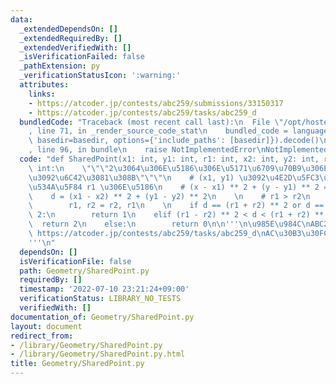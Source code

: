 ```yaml
---
data:
  _extendedDependsOn: []
  _extendedRequiredBy: []
  _extendedVerifiedWith: []
  _isVerificationFailed: false
  _pathExtension: py
  _verificationStatusIcon: ':warning:'
  attributes:
    links:
    - https://atcoder.jp/contests/abc259/submissions/33150317
    - https://atcoder.jp/contests/abc259/tasks/abc259_d
  bundledCode: "Traceback (most recent call last):\n  File \"/opt/hostedtoolcache/Python/3.10.6/x64/lib/python3.10/site-packages/onlinejudge_verify/documentation/build.py\"\
    , line 71, in _render_source_code_stat\n    bundled_code = language.bundle(stat.path,\
    \ basedir=basedir, options={'include_paths': [basedir]}).decode()\n  File \"/opt/hostedtoolcache/Python/3.10.6/x64/lib/python3.10/site-packages/onlinejudge_verify/languages/python.py\"\
    , line 96, in bundle\n    raise NotImplementedError\nNotImplementedError\n"
  code: "def SharedPoint(x1: int, y1: int, r1: int, x2: int, y2: int, r2: int) ->\
    \ int:\n    \"\"\"2\u3064\u306E\u5186\u306E\u5171\u6709\u70B9\u306E\u500B\u6570\
    \u3092\u6C42\u3081\u308B\"\"\"\n    # (x1, y1) \u3092\u4E2D\u5FC3\u3068\u3057\u305F\
    \u534A\u5F84 r1 \u306E\u5186\n    # (x - x1) ** 2 + (y - y1) ** 2 = r1 ** 2\n\
    \    d = (x1 - x2) ** 2 + (y1 - y2) ** 2\n    \n    # r1 > r2\n    if r1 < r2:\n\
    \        r1, r2 = r2, r1\n    \n    if d == (r1 + r2) ** 2 or d == (r1 - r2) **\
    \ 2:\n        return 1\n    elif (r1 - r2) ** 2 < d < (r1 + r2) ** 2:\n      \
    \  return 2\n    else:\n        return 0\n\n'''\n\u985E\u984C\nABC259-D - Circumferences:\
    \ https://atcoder.jp/contests/abc259/tasks/abc259_d\nAC\u30B3\u30FC\u30C9: https://atcoder.jp/contests/abc259/submissions/33150317\n\
    '''\n"
  dependsOn: []
  isVerificationFile: false
  path: Geometry/SharedPoint.py
  requiredBy: []
  timestamp: '2022-07-10 23:21:24+09:00'
  verificationStatus: LIBRARY_NO_TESTS
  verifiedWith: []
documentation_of: Geometry/SharedPoint.py
layout: document
redirect_from:
- /library/Geometry/SharedPoint.py
- /library/Geometry/SharedPoint.py.html
title: Geometry/SharedPoint.py
---
```

